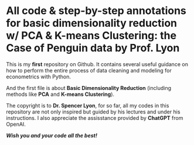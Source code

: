 # All code & step-by-step annotations for basic dimensionality reduction w/ PCA & K-means Clustering: the Case of Penguin data by Prof. Lyon

This is my **first** repository on Github. It contains several useful guidance on how to perform the entire process of data cleaning and modeling for econometrics with Python.

And the first file is about **Basic Dimensionality Reduction** (including methods like **PCA** and **K-means Clustering**).

The copyright is to **Dr. Spencer Lyon**, for so far, all my codes in this repository are not only inspired but guided by his lectures and under his instructions. I also appreciate the assisstance provided by **ChatGPT** from OpenAI.

***Wish you and your code all the best!***
